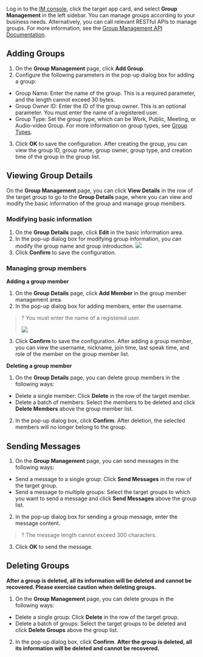 Log in to the [IM console](https://console.cloud.tencent.com/im), click the target app card, and select **Group Management** in the left sidebar. You can manage groups according to your business needs.
Alternatively, you can call relevant RESTful APIs to manage groups. For more information, see the [Group Management API Documentation](https://intl.cloud.tencent.com/document/product/1047/34960).


## Adding Groups
1. On the **Group Management** page, click **Add Group**.
2. Configure the following parameters in the pop-up dialog box for adding a group:
 - Group Name: Enter the name of the group. This is a required parameter, and the length cannot exceed 30 bytes.
 - Group Owner ID: Enter the ID of the group owner. This is an optional parameter. You must enter the name of a registered user.
 - Group Type: Set the group type, which can be Work, Public, Meeting, or Audio-video Group. For more information on group types, see [Group Types](https://intl.cloud.tencent.com/document/product/1047/33529).
3. Click **OK** to save the configuration.
 After creating the group, you can view the group ID, group name, group owner, group type, and creation time of the group in the group list.

## Viewing Group Details
On the **Group Management** page, you can click **View Details** in the row of the target group to go to the **Group Details** page, where you can view and modify the basic information of the group and manage group members.

### Modifying basic information
1. On the **Group Details** page, click **Edit** in the basic information area.
2. In the pop-up dialog box for modifying group information, you can modify the group name and group introduction.
 ![](https://main.qcloudimg.com/raw/e02ca8b347201a324fe8c6816024a725.png)
3. Click **Confirm** to save the configuration.

### Managing group members
**Adding a group member**
1. On the **Group Details** page, click **Add Member** in the group member management area.
2. In the pop-up dialog box for adding members, enter the username.
 >? You must enter the name of a registered user.
 >
 >![](https://main.qcloudimg.com/raw/a770c24a1c91813e16e50da0616f22ba.png)
3. Click **Confirm** to save the configuration.
 After adding a group member, you can view the username, nickname, join time, last speak time, and role of the member on the group member list.

**Deleting a group member**
1. On the **Group Details** page, you can delete group members in the following ways:
 - Delete a single member: Click **Delete** in the row of the target member.
 - Delete a batch of members: Select the members to be deleted and click **Delete Members** above the group member list.
2. In the pop-up dialog box, click **Confirm**.
 After deletion, the selected members will no longer belong to the group.

## Sending Messages
1. On the **Group Management** page, you can send messages in the following ways:
 - Send a message to a single group: Click **Send Messages** in the row of the target group.
 - Send a message to multiple groups: Select the target groups to which you want to send a message and click **Send Messages** above the group list.
2. In the pop-up dialog box for sending a group message, enter the message content.
 >? The message length cannot exceed 300 characters.
 >
3. Click **OK** to send the message.

## Deleting Groups
**After a group is deleted, all its information will be deleted and cannot be recovered. Please exercise caution when deleting groups.**

1. On the **Group Management** page, you can delete groups in the following ways:
 - Delete a single group: Click **Delete** in the row of the target group.
 - Delete a batch of groups: Select the target groups to be deleted and click **Delete Groups** above the group list.
2. In the pop-up dialog box, click **Confirm**.
 **After the group is deleted, all its information will be deleted and cannot be recovered.**
